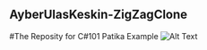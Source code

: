 ## AyberUlasKeskin-ZigZagClone
#The Reposity for C#101 Patika Example
![Alt Text](https://github.com/Mobil-Oyun-Bootcamp-V/AyberUlasKeskin-ZigZagClone/blob/master/Gif/ZigZagClone---Game---Android---Unity-2020.gif)
